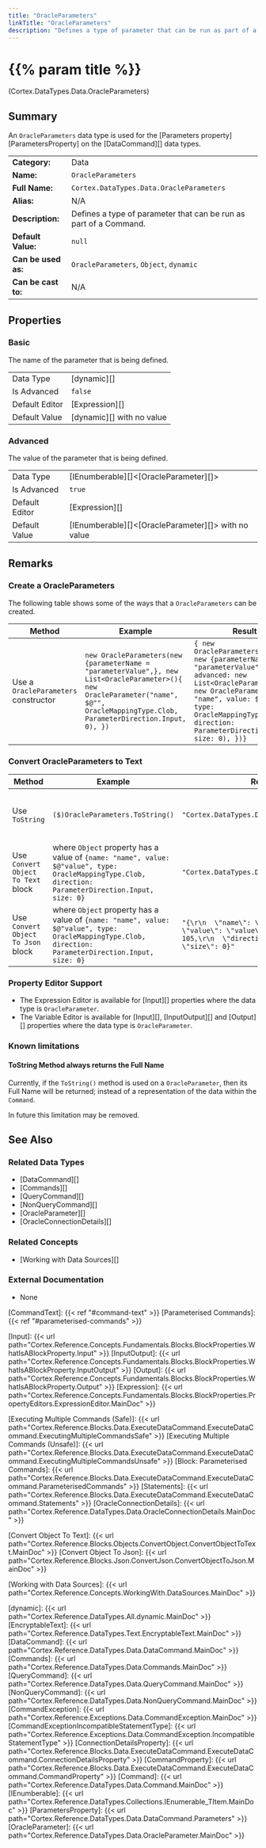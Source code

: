 ```yaml
---
title: "OracleParameters"
linkTitle: "OracleParameters"
description: "Defines a type of parameter that can be run as part of a Command."
---
```


# {{% param title %}}

<p class="namespace">(Cortex.DataTypes.Data.OracleParameters)</p>

## Summary

An `OracleParameters` data type is used for the [Parameters property][ParametersProperty] on the [DataCommand][] data types.

| | |
|-|-|
| **Category:**          | Data |
| **Name:**              | `OracleParameters` |
| **Full Name:**         | `Cortex.DataTypes.Data.OracleParameters` |
| **Alias:**             | N/A |
| **Description:**       | Defines a type of parameter that can be run as part of a Command. |
| **Default Value:**     | `null` |
| **Can be used as:**    | `OracleParameters`, `Object`, `dynamic` |
| **Can be cast to:**    |  N/A |

## Properties

### Basic

The name of the parameter that is being defined.

| | |
|--------------------|---------------------------|
| Data Type | [dynamic][] |
| Is Advanced | `false` |
| Default Editor | [Expression][] |
| Default Value | [dynamic][] with no value |

### Advanced

The value of the parameter that is being defined.

| | |
|--------------------|---------------------------|
| Data Type | [IEnumberable][]&lt;[OracleParameter][]&gt; |
| Is Advanced | `true` |
| Default Editor | [Expression][] |
| Default Value | [IEnumberable][]&lt;[OracleParameter][]&gt; with no value |

## Remarks

### Create a OracleParameters

The following table shows some of the ways that a `OracleParameters` can be created.

| Method | Example | Result | Editor&nbsp;Support | Notes |
|-|-|-|-|-|
| Use a `OracleParameters` constructor | `new OracleParameters(new {parameterName = "parameterValue",}, new List<OracleParameter>(){ new OracleParameter("name", $@"", OracleMappingType.Clob, ParameterDirection.Input, 0), })` | `{ new OracleParameters(basic: new {parameterName = "parameterValue",}, advanced: new List<OracleParameter>(){ new OracleParameter(name: "name", value: $@"", type: OracleMappingType.Clob, direction: ParameterDirection.Input, size: 0), })}` | Expression | |

### Convert OracleParameters to Text

| Method | Example | Result | Editor&nbsp;Support | Notes |
|-|-|-|-|-|
| Use `ToString` | `($)OracleParameters.ToString()` | `"Cortex.DataTypes.Data.OracleParameters"` | Expression | ToString will return the Full Name of the OracleParameters Data Type |
| Use `Convert Object To Text` block | where `Object` property has a value of `{name: "name", value: $@"value", type: OracleMappingType.Clob, direction: ParameterDirection.Input, size: 0}` | `"Cortex.DataTypes.Data.OracleParameters"` | N/A  | See [Convert Object To Text][] |
| Use `Convert Object To Json` block    | where `Object` property has a value of `{name: "name", value: $@"value", type: OracleMappingType.Clob, direction: ParameterDirection.Input, size: 0}` | `"{\r\n  \"name\": \"name\",\r\n  \"value\": \"value\",\r\n  \"type\": 105,\r\n  \"direction\": 1,\r\n  \"size\": 0}"` | N/A  | See [Convert Object To Json][] |

### Property Editor Support

* The Expression Editor is available for [Input][] properties where the data type is `OracleParameter`.
* The Variable Editor is available for [Input][], [InputOutput][] and [Output][] properties where the data type is `OracleParameter`.

### Known limitations

#### ToString Method always returns the Full Name

Currently, if the `ToString()` method is used on a `OracleParameter`, then its Full Name will be returned; instead of a representation of the data within the `Command`.

In future this limitation may be removed.

## See Also

### Related Data Types

* [DataCommand][]
* [Commands][]
* [QueryCommand][]
* [NonQueryCommand][]
* [OracleParameter][]
* [OracleConnectionDetails][]

### Related Concepts

* [Working with Data Sources][]

### External Documentation

* None

[CommandText]: {{< ref "#command-text" >}}
[Parameterised Commands]: {{< ref "#parameterised-commands" >}}

[Input]: {{< url path="Cortex.Reference.Concepts.Fundamentals.Blocks.BlockProperties.WhatIsABlockProperty.Input" >}}
[InputOutput]: {{< url path="Cortex.Reference.Concepts.Fundamentals.Blocks.BlockProperties.WhatIsABlockProperty.InputOutput" >}}
[Output]: {{< url path="Cortex.Reference.Concepts.Fundamentals.Blocks.BlockProperties.WhatIsABlockProperty.Output" >}}
[Expression]: {{< url path="Cortex.Reference.Concepts.Fundamentals.Blocks.BlockProperties.PropertyEditors.ExpressionEditor.MainDoc" >}}

[Executing Multiple Commands (Safe)]: {{< url path="Cortex.Reference.Blocks.Data.ExecuteDataCommand.ExecuteDataCommand.ExecutingMultipleCommandsSafe" >}}
[Executing Multiple Commands (Unsafe)]: {{< url path="Cortex.Reference.Blocks.Data.ExecuteDataCommand.ExecuteDataCommand.ExecutingMultipleCommandsUnsafe" >}}
[Block: Parameterised Commands]: {{< url path="Cortex.Reference.Blocks.Data.ExecuteDataCommand.ExecuteDataCommand.ParameterisedCommands" >}}
[Statements]: {{< url path="Cortex.Reference.Blocks.Data.ExecuteDataCommand.ExecuteDataCommand.Statements" >}}
[OracleConnectionDetails]: {{< url path="Cortex.Reference.DataTypes.Data.OracleConnectionDetails.MainDoc" >}}

[Convert Object To Text]: {{< url path="Cortex.Reference.Blocks.Objects.ConvertObject.ConvertObjectToText.MainDoc" >}}
[Convert Object To Json]: {{< url path="Cortex.Reference.Blocks.Json.ConvertJson.ConvertObjectToJson.MainDoc" >}}

[Working with Data Sources]: {{< url path="Cortex.Reference.Concepts.WorkingWith.DataSources.MainDoc" >}}

[dynamic]: {{< url path="Cortex.Reference.DataTypes.All.dynamic.MainDoc" >}}
[EncryptableText]: {{< url path="Cortex.Reference.DataTypes.Text.EncryptableText.MainDoc" >}}
[DataCommand]: {{< url path="Cortex.Reference.DataTypes.Data.DataCommand.MainDoc" >}}
[Commands]: {{< url path="Cortex.Reference.DataTypes.Data.Commands.MainDoc" >}}
[QueryCommand]: {{< url path="Cortex.Reference.DataTypes.Data.QueryCommand.MainDoc" >}}
[NonQueryCommand]: {{< url path="Cortex.Reference.DataTypes.Data.NonQueryCommand.MainDoc" >}}
[CommandException]: {{< url path="Cortex.Reference.Exceptions.Data.CommandException.MainDoc" >}}
[CommandExceptionIncompatibleStatementType]: {{< url path="Cortex.Reference.Exceptions.Data.CommandException.IncompatibleStatementType" >}}
[ConnectionDetailsProperty]: {{< url path="Cortex.Reference.Blocks.Data.ExecuteDataCommand.ExecuteDataCommand.ConnectionDetailsProperty" >}}
[CommandProperty]: {{< url path="Cortex.Reference.Blocks.Data.ExecuteDataCommand.ExecuteDataCommand.CommandProperty" >}}
[Command]: {{< url path="Cortex.Reference.DataTypes.Data.Command.MainDoc" >}}
[IEnumberable]: {{< url path="Cortex.Reference.DataTypes.Collections.IEnumerable_TItem.MainDoc" >}}
[ParametersProperty]: {{< url path="Cortex.Reference.DataTypes.Data.DataCommand.Parameters" >}}
[OracleParameter]: {{< url path="Cortex.Reference.DataTypes.Data.OracleParameter.MainDoc" >}}
